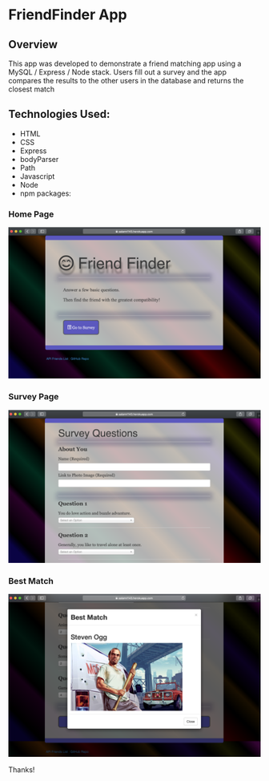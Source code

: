 # FriendFinder App

## Overview
This app was developed to demonstrate a friend matching app using a MySQL / Express / Node stack. Users fill out a survey and the app compares the results to the other users in the database and returns the closest match

## Technologies Used:

* HTML
* CSS
* Express
* bodyParser
* Path
* Javascript
* Node
* npm packages:


### Home Page
![GitHub Logo](/images/home.png)


### Survey Page
![GitHub Logo](/images/survey.png)

### Best Match
![GitHub Logo](/images/match.png)


Thanks!
